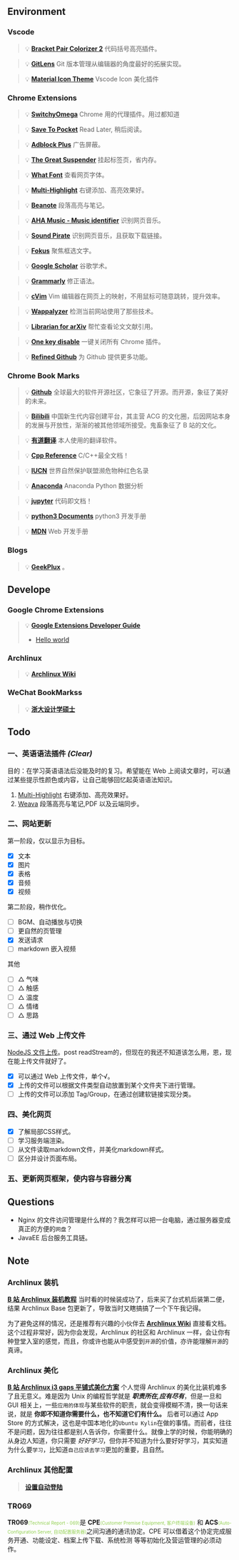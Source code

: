 ## Environment

### Vscode

> 💡 **[Bracket Pair Colorizer 2](https://marketplace.visualstudio.com/items?itemName=CoenraadS.bracket-pair-colorizer-2)** 代码括号高亮插件。

> 💡 **[GitLens](https://marketplace.visualstudio.com/items?itemName=eamodio.gitlens)** Git 版本管理从编辑器的角度最好的拓展实现。

> 💡 **[Material Icon Theme](https://marketplace.visualstudio.com/items?itemName=PKief.material-icon-theme)** Vscode Icon 美化插件

### Chrome Extensions

> 💡 **[SwitchyOmega](https://github.com/FelisCatus/SwitchyOmega)** Chrome 用的代理插件。用过都知道

> 💡 **[Save To Pocket](https://chrome.google.com/webstore/detail/save-to-pocket/niloccemoadcdkdjlinkgdfekeahmflj?h1=en)** Read Later, 稍后阅读。

> 💡 **[Adblock Plus](https://chrome.google.com/webstore/detail/adblock-plus-free-ad-bloc/cfhdojbkjhnklbpkdaibdccddilifddb?h1=en)** 广告屏蔽。

> 💡 **[The Great Suspender](https://chrome.google.com/webstore/detail/the-great-suspender/klbibkeccnjlkjkiokjodocebajanakg?h1=en)** 挂起标签页，省内存。

> 💡 **[What Font](https://chrome.google.com/webstore/detail/whatfont/jabopobgcpjmedljpbcaablpmlmfcogm?h1=en)** 查看网页字体。

> 💡 **[Multi-Highlight](https://github.com/yiminzme/Multi-Highlight)** 右键添加、高亮效果好。

> 💡 **[Beanote](https://chrome.google.com/webstore/detail/beanote-note-taking-on-we/nikccehomlnjkmgmhnieecolhgdafajb)** 段落高亮与笔记。

> 💡 **[AHA Music - Music identifier]()** 识别网页音乐。

> 💡 **[Sound Pirate]()** 识别网页音乐，且获取下载链接。

> 💡 **[Fokus]()** 聚焦框选文字。

> 💡 **[Google Scholar]()** 谷歌学术。

> 💡 **[Grammarly]()** 修正语法。

> 💡 **[cVim]()** Vim 编辑器在网页上的映射，不用鼠标可随意跳转，提升效率。

> 💡 **[Wappalyzer]()** 检测当前网站使用了那些技术。

> 💡 **[Librarian for arXiv]()** 帮忙查看论文文献引用。

> 💡 **[One key disable]()** 一键关闭所有 Chrome 插件。

> 💡 **[Refined Github]()** 为 Github 提供更多功能。

### Chrome Book Marks

> 💡 **[Github](https://github.com/)** 全球最大的软件开源社区，它象征了开源。而开源，象征了美好的未来。

> 💡 **[Bilibili](https://www.bilibili.com/)** 中国新生代内容创建平台，其主营 ACG 的文化圈，后因网站本身的发展与开放性，渐渐的被其他领域所接受。鬼畜象征了 B 站的文化。

> 💡 **[有道翻译](http://fanyi.youdao.com/)** 本人使用的翻译软件。

> 💡 **[Cpp Reference](https://zh.cppreference.com/w/%E9%A6%96%E9%A1%B5)** C/C++最全文档！

> 💡 **[IUCN](https://www.iucnredlist.org/)** 世界自然保护联盟濒危物种红色名录

> 💡 **[Anaconda](https://docs.anaconda.com/)** Anaconda Python 数据分析

> 💡 **[jupyter](https://jupyter.org/)** 代码即文档！

> 💡 **[python3 Documents](https://docs.python.org/3/)** python3 开发手册

> 💡 **[MDN](https://developer.mozilla.org/zh-CN/)** Web 开发手册

### Blogs

> 💡 **[GeekPlux](https://geekplux.com)** 。

## Develope

### Google Chrome Extensions

> 💡 **[Google Extensions Developer Guide](https://developer.chrome.com/extensions/devguide)**
>
> - [Hello world]()

### Archlinux

> 💡 **[Archlinux Wiki](https://wiki.archlinux.org/)**

### WeChat BookMarkss

> 💡 **[浙大设计学硕士](https://mp.weixin.qq.com/s/sht1zMgZD-0PInre9FXSeg)**

## Todo

### 一、英语语法插件 _(Clear)_

目的：在学习英语语法后没能及时的复习。希望能在 Web 上阅读文章时，可以通过某些提示性颜色或内容，让自己能够回忆起英语语法知识。

1. [Multi-Highlight](https://github.com/yiminzme/Multi-Highlight) 右键添加、高亮效果好。
2. [Weava](https://www.weavatools.com/) 段落高亮与笔记,PDF 以及云端同步。

### 二、网站更新

第一阶段，仅以显示为目标。

- [x] 文本
- [x] 图片
- [x] 表格
- [x] 音频
- [x] 视频

第二阶段，稍作优化。

- [ ] BGM、自动播放与切换
- [ ] 更自然的页管理
- [x] 发送请求
- [ ] markdown 嵌入视频

其他

- [ ] △ 气味
- [ ] △ 触感
- [ ] △ 温度
- [ ] △ 情绪
- [ ] △ 思路

### 三、通过 Web 上传文件

[NodeJS 文件上传](https://juejin.im/post/5c7ff5a85188252e0f377bf8)。post readStream的，但现在的我还不知道该怎么用，恩，现在能上传文件就好了。

- [x] 可以通过 Web 上传文件，单个√。
- [x] 上传的文件可以根据文件类型自动放置到某个文件夹下进行管理。
- [ ] 上传的文件可以添加 Tag/Group，在通过创建软链接实现分类。

### 四、美化网页
- [x] 了解局部CSS样式。
- [ ] 学习服务端渲染。
- [ ] 从文件读取markdown文件，并美化markdown样式。
- [ ] 区分并设计页面布局。

### 五、更新网页框架，使内容与容器分离

## Questions

- Nginx 的文件访问管理是什么样的？我怎样可以把一台电脑，通过服务器变成真正的方便的`网盘`？
- JavaEE 后台服务工具链。

## Note

### Archlinux 装机

**[B 站 Archlinux 装机教程](https://www.bilibili.com/video/BV1Db411B7Yq)** 当时看的时候装成功了，后来买了台式机后装第二便，结果 Archlinux Base 包更新了，导致当时又瞎搞搞了一个下午我记得。

为了避免这样的情况，还是推荐有兴趣的小伙伴去 **[Archlinux Wiki]()** 直接看文档。这个过程非常好，因为你会发现，Archlinux 的社区和 Archlinux 一样，会让你有种登堂入室的感觉，而且，你或许也能从中感受到`开源`的价值，亦许能理解`开源`的真谛。

### Archlinux 美化

**[B 站 Archlinux i3 gaps 平铺式美化方案](https://www.bilibili.com/video/BV1gW411H7Ke)** 个人觉得 Archlinux 的美化比装机难多了且无意义。难是因为 Unix 的编程哲学就是 **_职责所在,应有尽有_**，但是一旦和 GUI 相关上，一些`应用的体现`与某些软件的职责，就会变得模糊不清，换一句话来说，就是 **你即不知道你需要什么，也不知道它们有什么。** 后者可以通过 App Store 的方式解决，这也是中国本地化的`Ubuntu Kylin`在做的事情。而前者，往往不是问题，因为往往都是别人告诉你，你需要什么。就像上学的时候，你能明确的从身边人知道，你只需要 _好好学习_，但你并不知道为什么要好好学习，其实知道为什么要`学习`，比知道`自己应该去学习`更加的重要，且自然。

### Archlinux 其他配置

> **[设置自动登陆](<https://wiki.archlinux.org/index.php/Getty_(%E7%AE%80%E4%BD%93%E4%B8%AD%E6%96%87)>)**

### TR069

**TR069**<font color=#92D050 size=1>(Technical Report - 069)</font>是 **CPE**<font color=#92D050 size=1>(Customer Premise Equipment, 客户终端设备)</font> 和 **ACS**<font color=#92D050 size=1>(Auto-Configuration Server, 自动配置服务器)</font>之间沟通的通讯协定。CPE 可以借着这个协定完成服务开通、功能设定、档案上传下载、系统检测 等等初始化及营运管理的必须动作。
